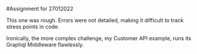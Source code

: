 #Assignment for 27012022

This one was rough. Errors were not detailed, making it difficult to track stress points in code.

Ironically, the more complex challenge, my Customer API example, runs its Graphql Middleware flawlessly. 

